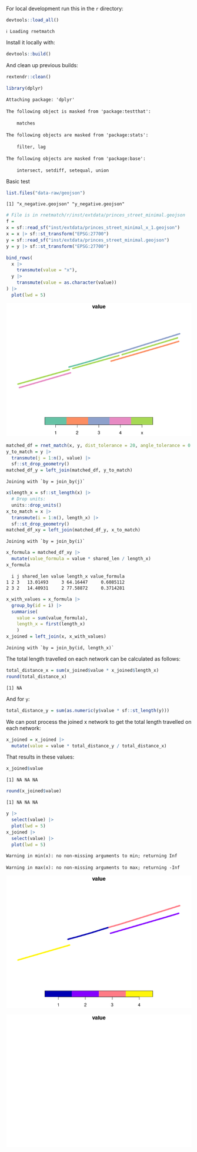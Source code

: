 

For local development run this in the `r` directory:

``` r
devtools::load_all()
```

    ℹ Loading rnetmatch

Install it locally with:

``` r
devtools::build()
```

And clean up previous builds:

``` r
rextendr::clean()
```

``` r
library(dplyr)
```


    Attaching package: 'dplyr'

    The following object is masked from 'package:testthat':

        matches

    The following objects are masked from 'package:stats':

        filter, lag

    The following objects are masked from 'package:base':

        intersect, setdiff, setequal, union

Basic test

``` r
list.files("data-raw/geojson")
```

    [1] "x_negative.geojson" "y_negative.geojson"

``` r
# File is in rnetmatch/r/inst/extdata/princes_street_minimal.geojson
f = 
x = sf::read_sf("inst/extdata/princes_street_minimal_x_1.geojson")
x = x |> sf::st_transform("EPSG:27700")
y = sf::read_sf("inst/extdata/princes_street_minimal.geojson")
y = y |> sf::st_transform("EPSG:27700")
```

``` r
bind_rows(
  x |>
    transmute(value = "x"),
  y |>
    transmute(value = as.character(value))
) |>
  plot(lwd = 5)
```

<img src="README_files/figure-commonmark/fig-x-and-y-1.png"
id="fig-x-and-y" />

``` r
matched_df = rnet_match(x, y, dist_tolerance = 20, angle_tolerance = 0.1, trees = "xy")
y_to_match = y |>
  transmute(j = 1:n(), value) |>
  sf::st_drop_geometry() 
matched_df_y = left_join(matched_df, y_to_match)
```

    Joining with `by = join_by(j)`

``` r
x$length_x = sf::st_length(x) |>
  # Drop units:
  units::drop_units()
x_to_match = x |>
  transmute(i = 1:n(), length_x) |>
  sf::st_drop_geometry()
matched_df_xy = left_join(matched_df_y, x_to_match)
```

    Joining with `by = join_by(i)`

``` r
x_formula = matched_df_xy |>
  mutate(value_formula = value * shared_len / length_x)
x_formula
```

      i j shared_len value length_x value_formula
    1 2 3   13.01493     3 64.16447     0.6085112
    2 3 2   14.40931     2 77.58872     0.3714281

``` r
x_with_values = x_formula |>
  group_by(id = i) |>
  summarise(
    value = sum(value_formula),
    length_x = first(length_x)
    )
x_joined = left_join(x, x_with_values)
```

    Joining with `by = join_by(id, length_x)`

The total length travelled on each network can be calculated as follows:

``` r
total_distance_x = sum(x_joined$value * x_joined$length_x)
round(total_distance_x)
```

    [1] NA

And for `y`:

``` r
total_distance_y = sum(as.numeric(y$value * sf::st_length(y)))
```

We can post process the joined x network to get the total length
travelled on each network:

``` r
x_joined = x_joined |>
  mutate(value = value * total_distance_y / total_distance_x)
```

That results in these values:

``` r
x_joined$value
```

    [1] NA NA NA

``` r
round(x_joined$value)
```

    [1] NA NA NA

``` r
y |>
  select(value) |>
  plot(lwd = 5)
x_joined |>
  select(value) |>
  plot(lwd = 5)
```

    Warning in min(x): no non-missing arguments to min; returning Inf

    Warning in max(x): no non-missing arguments to max; returning -Inf

<img src="README_files/figure-commonmark/fig-x_joined-1.png"
id="fig-x_joined-1" />

<img src="README_files/figure-commonmark/fig-x_joined-2.png"
id="fig-x_joined-2" />
